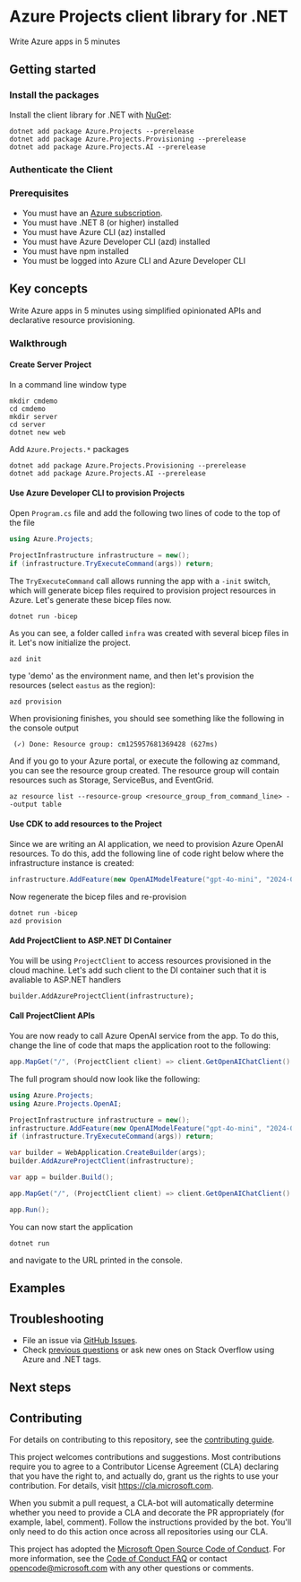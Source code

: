 # Azure Projects client library for .NET

Write Azure apps in 5 minutes

## Getting started

### Install the packages

Install the client library for .NET with [NuGet](https://www.nuget.org/ ):

```dotnetcli
dotnet add package Azure.Projects --prerelease
dotnet add package Azure.Projects.Provisioning --prerelease
dotnet add package Azure.Projects.AI --prerelease
```

### Authenticate the Client

### Prerequisites

* You must have an [Azure subscription](https://azure.microsoft.com/free/dotnet/).
* You must have .NET 8 (or higher) installed
* You must have Azure CLI (az) installed
* You must have Azure Developer CLI (azd) installed
* You must have npm installed
* You must be logged into Azure CLI and Azure Developer CLI

## Key concepts

Write Azure apps in 5 minutes using simplified opinionated APIs and declarative resource provisioning.

### Walkthrough

#### Create Server Project

In a command line window type
```dotnetcli
mkdir cmdemo
cd cmdemo
mkdir server
cd server
dotnet new web
```

Add `Azure.Projects.*` packages
```dotnetcli
dotnet add package Azure.Projects.Provisioning --prerelease
dotnet add package Azure.Projects.AI --prerelease
```
#### Use Azure Developer CLI to provision Projects

Open `Program.cs` file and add the following two lines of code to the top of the file
```csharp
using Azure.Projects;

ProjectInfrastructure infrastructure = new();
if (infrastructure.TryExecuteCommand(args)) return;
```

The `TryExecuteCommand` call allows running the app with a `-init` switch, which will generate bicep files required to provision project resources in Azure. Let's generate these bicep files now.
```dotnetcli
dotnet run -bicep
```
As you can see, a folder called `infra` was created with several bicep files in it. Let's now initialize the project.

```dotnetcli
azd init
```
type 'demo' as the environment name, and then let's provision the resources (select `eastus` as the region):
```dotnetcli
azd provision
```
When provisioning finishes, you should see something like the following in the console output
```dotnetcli
 (✓) Done: Resource group: cm125957681369428 (627ms)
```
And if you go to your Azure portal, or execute the following az command, you can see the resource group created. The resource group will contain resources such as Storage, ServiceBus, and EventGrid.
```dotnetcli
az resource list --resource-group <resource_group_from_command_line> --output table
```

#### Use CDK to add resources to the Project

Since we are writing an AI application, we need to provision Azure OpenAI resources. To do this, add the following line of code right below where the infrastructure instance is created:
```csharp
infrastructure.AddFeature(new OpenAIModelFeature("gpt-4o-mini", "2024-07-18"));
```
Now regenerate the bicep files and re-provision
```dotnetcli
dotnet run -bicep
azd provision
```

#### Add ProjectClient to ASP.NET DI Container
You will be using `ProjectClient` to access resources provisioned in the cloud machine. Let's add such client to the DI container such that it is avaliable to ASP.NET handlers
```dotnetcli
builder.AddAzureProjectClient(infrastructure);
```
#### Call ProjectClient APIs

You are now ready to call Azure OpenAI service from the app. To do this, change the line of code that maps the application root to the following:

```csharp
app.MapGet("/", (ProjectClient client) => client.GetOpenAIChatClient().CompleteChat("list all noble gases").AsText());
```

The full program should now look like the following:
```csharp
using Azure.Projects;
using Azure.Projects.OpenAI;

ProjectInfrastructure infrastructure = new();
infrastructure.AddFeature(new OpenAIModelFeature("gpt-4o-mini", "2024-07-18"));
if (infrastructure.TryExecuteCommand(args)) return;

var builder = WebApplication.CreateBuilder(args);
builder.AddAzureProjectClient(infrastructure);

var app = builder.Build();

app.MapGet("/", (ProjectClient client) => client.GetOpenAIChatClient().CompleteChat("list all noble gases").AsText());

app.Run();
```

You can now start the application
```dotnetcli
dotnet run
```
and navigate to the URL printed in the console.

## Examples

## Troubleshooting

-   File an issue via [GitHub Issues](https://github.com/Azure/azure-sdk-for-net/issues).
-   Check [previous questions](https://stackoverflow.com/questions/tagged/azure+.net) or ask new ones on Stack Overflow using Azure and .NET tags.

## Next steps

## Contributing

For details on contributing to this repository, see the [contributing
guide][cg].

This project welcomes contributions and suggestions. Most contributions
require you to agree to a Contributor License Agreement (CLA) declaring
that you have the right to, and actually do, grant us the rights to use
your contribution. For details, visit <https://cla.microsoft.com>.

When you submit a pull request, a CLA-bot will automatically determine
whether you need to provide a CLA and decorate the PR appropriately
(for example, label, comment). Follow the instructions provided by the
bot. You'll only need to do this action once across all repositories
using our CLA.

This project has adopted the [Microsoft Open Source Code of Conduct][coc]. For
more information, see the [Code of Conduct FAQ][coc_faq] or contact
<opencode@microsoft.com> with any other questions or comments.

<!-- LINKS -->
[cg]: https://github.com/Azure/azure-sdk-for-net/blob/main/sdk/resourcemanager/Azure.ResourceManager/docs/CONTRIBUTING.md
[coc]: https://opensource.microsoft.com/codeofconduct/
[coc_faq]: https://opensource.microsoft.com/codeofconduct/faq/